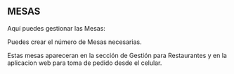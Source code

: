 ## **MESAS**

Aquí puedes gestionar las Mesas:  

Puedes crear el número de Mesas necesarias.  

Estas mesas apareceran en la sección de Gestión para Restaurantes y en la aplicacion web para toma de pedido desde el celular.  